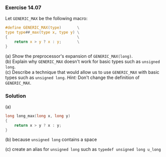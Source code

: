 ### Exercise 14.07

Let `GENERIC_MAX` be the following macro:

```c
#define GENERIC_MAX(type)       \
type type##_max(type x, type y) \
{                               \
    return x > y ? x : y;       \
}
```

(a) Show the preprocessor's expansion of `GENERIC_MAX(long)`.  
(b) Explain why `GENERIC_MAX` doesn't work for basic types such as `unsigned
long`.  
(c) Describe a technique that would allow us to use `GENERIC_MAX` with basic
types such as `unsigned long`. *Hint:* Don't change the definition of
`GENERIC_MAX`.

### Solution
(a)
```c
long long_max(long x, long y) 
{
    return x > y ? x : y;
}
```

(b) because `unsigned long` contains a space

(c) create an alias for `unsigned long` such as `typedef unsigned long u_long`

